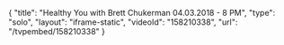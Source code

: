 {
    "title": "Healthy You with Brett Chukerman 04.03.2018 - 8 PM",
    "type": "solo",
    "layout": "iframe-static",
    "videoId": "158210338",
    "url": "\/tvpembed\/158210338"
}